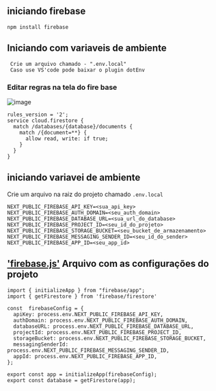## iniciando firebase
````
npm install firebase
````
## Iniciando com variaveis de ambiente
````
 Crie um arquivo chamado - ".env.local"
 Caso use VS'code pode baixar o plugin dotEnv
````


###  Editar regras na tela do fire base

![image](https://github.com/FranciscoWallison/nextjs_firebase_api_simples/assets/19413241/c49326a0-6e51-4e6a-aa3c-3d204cfa9c94)


````
rules_version = '2';
service cloud.firestore {
  match /databases/{database}/documents {
    match /{document=**} {
      allow read, write: if true;
    }
  }
}

````



## iniciando variavei de ambiente

Crie um arquivo na raiz do projeto chamado `.env.local`

````
NEXT_PUBLIC_FIREBASE_API_KEY=<sua_api_key>
NEXT_PUBLIC_FIREBASE_AUTH_DOMAIN=<seu_auth_domain>
NEXT_PUBLIC_FIREBASE_DATABASE_URL=<sua_url_do_database>
NEXT_PUBLIC_FIREBASE_PROJECT_ID=<seu_id_do_projeto>
NEXT_PUBLIC_FIREBASE_STORAGE_BUCKET=<seu_bucket_de_armazenamento>
NEXT_PUBLIC_FIREBASE_MESSAGING_SENDER_ID=<seu_id_do_sender>
NEXT_PUBLIC_FIREBASE_APP_ID=<seu_app_id>
````

##  ['firebase.js'](https://github.com/FranciscoWallison/nextjs_firebase_api_simples/blob/main/service/conecte_firebase.js) Arquivo com as configurações do projeto
````
import { initializeApp } from "firebase/app";
import { getFirestore } from 'firebase/firestore'

const  firebaseConfig = {
  apiKey: process.env.NEXT_PUBLIC_FIREBASE_API_KEY,
  authDomain: process.env.NEXT_PUBLIC_FIREBASE_AUTH_DOMAIN,
  databaseURL: process.env.NEXT_PUBLIC_FIREBASE_DATABASE_URL,
  projectId: process.env.NEXT_PUBLIC_FIREBASE_PROJECT_ID,
  storageBucket: process.env.NEXT_PUBLIC_FIREBASE_STORAGE_BUCKET,
  messagingSenderId: process.env.NEXT_PUBLIC_FIREBASE_MESSAGING_SENDER_ID,
  appId: process.env.NEXT_PUBLIC_FIREBASE_APP_ID,
};

export const app = initializeApp(firebaseConfig);
export const database = getFirestore(app);
````
